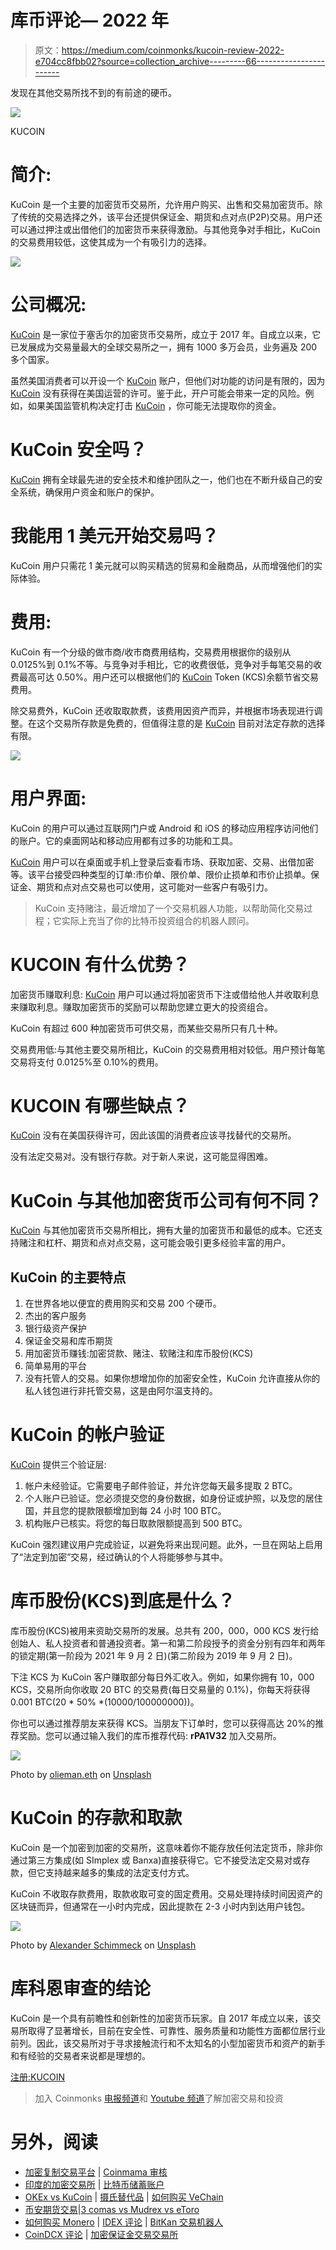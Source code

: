 # 库币评论— 2022 年

> 原文：<https://medium.com/coinmonks/kucoin-review-2022-e704cc8fbb02?source=collection_archive---------66----------------------->

发现在其他交易所找不到的有前途的硬币。

![](img/56883bb1d03c520792c178067ee65290.png)

KUCOIN

# 简介:

KuCoin 是一个主要的加密货币交易所，允许用户购买、出售和交易加密货币。除了传统的交易选择之外，该平台还提供保证金、期货和点对点(P2P)交易。用户还可以通过押注或出借他们的加密货币来获得激励。与其他竞争对手相比，KuCoin 的交易费用较低，这使其成为一个有吸引力的选择。

![](img/14057ba37402a699656045faa22dab2c.png)

# 公司概况:

[KuCoin](https://www.kucoin.com/ucenter/signup?rcode=rPA1V32) 是一家位于塞舌尔的加密货币交易所，成立于 2017 年。自成立以来，它已发展成为交易量最大的全球交易所之一，拥有 1000 多万会员，业务遍及 200 多个国家。

虽然美国消费者可以开设一个 [KuCoin](https://www.kucoin.com/ucenter/signup?rcode=rPA1V32) 账户，但他们对功能的访问是有限的，因为 [KuCoin](https://www.kucoin.com/ucenter/signup?rcode=rPA1V32) 没有获得在美国运营的许可。鉴于此，开户可能会带来一定的风险。例如，如果美国监管机构决定打击 [KuCoin](https://www.kucoin.com/ucenter/signup?rcode=rPA1V32) ，你可能无法提取你的资金。

# KuCoin 安全吗？

[KuCoin](https://www.kucoin.com/ucenter/signup?rcode=rPA1V32) 拥有全球最先进的安全技术和维护团队之一，他们也在不断升级自己的安全系统，确保用户资金和账户的保护。

# 我能用 1 美元开始交易吗？

KuCoin 用户只需花 1 美元就可以购买精选的贸易和金融商品，从而增强他们的实际体验。

# 费用:

KuCoin 有一个分级的做市商/收市商费用结构，交易费用根据你的级别从 0.0125%到 0.1%不等。与竞争对手相比，它的收费很低，竞争对手每笔交易的收费最高可达 0.50%。用户还可以根据他们的 [KuCoin](https://www.kucoin.com/ucenter/signup?rcode=rPA1V32) Token (KCS)余额节省交易费用。

除交易费外，KuCoin 还收取取款费，该费用因资产而异，并根据市场表现进行调整。在这个交易所存款是免费的，但值得注意的是 [KuCoin](https://www.kucoin.com/ucenter/signup?rcode=rPA1V32) 目前对法定存款的选择有限。

![](img/43795fb4396984981ec28f975b4c8da8.png)

# 用户界面:

KuCoin 的用户可以通过互联网门户或 Android 和 iOS 的移动应用程序访问他们的账户。它的桌面网站和移动应用都有过多的功能和工具。

[KuCoin](https://www.kucoin.com/ucenter/signup?rcode=rPA1V32) 用户可以在桌面或手机上登录后查看市场、获取加密、交易、出借加密等。该平台接受四种类型的订单:市价单、限价单、限价止损单和市价止损单。保证金、期货和点对点交易也可以使用，这可能对一些客户有吸引力。

> KuCoin 支持赌注，最近增加了一个交易机器人功能，以帮助简化交易过程；它实际上充当了你的比特币投资组合的机器人顾问。

# KUCOIN 有什么优势？

加密货币赚取利息: [KuCoin](https://www.kucoin.com/ucenter/signup?rcode=rPA1V32) 用户可以通过将加密货币下注或借给他人并收取利息来赚取利息。赚取加密货币的奖励可以帮助您建立更大的投资组合。

KuCoin 有超过 600 种加密货币可供交易，而某些交易所只有几十种。

交易费用低:与其他主要交易所相比，KuCoin 的交易费用相对较低。用户预计每笔交易将支付 0.0125%至 0.10%的费用。

# KUCOIN 有哪些缺点？

[KuCoin](https://www.kucoin.com/ucenter/signup?rcode=rPA1V32) 没有在美国获得许可，因此该国的消费者应该寻找替代的交易所。

没有法定交易对。没有银行存款。对于新人来说，这可能显得困难。

# KuCoin 与其他加密货币公司有何不同？

[KuCoin](https://www.kucoin.com/ucenter/signup?rcode=rPA1V32) 与其他加密货币交易所相比，拥有大量的加密货币和最低的成本。它还支持赌注和杠杆、期货和点对点交易，这可能会吸引更多经验丰富的用户。

## KuCoin 的主要特点

1.  在世界各地以便宜的费用购买和交易 200 个硬币。
2.  杰出的客户服务
3.  银行级资产保护
4.  保证金交易和库币期货
5.  用加密货币赚钱:加密贷款、赌注、软赌注和库币股份(KCS)
6.  简单易用的平台
7.  没有托管人的交易。如果你想增加你的加密安全性，KuCoin 允许直接从你的私人钱包进行非托管交易，这是由阿尔温支持的。

# KuCoin 的帐户验证

[KuCoin](https://www.kucoin.com/ucenter/signup?rcode=rPA1V32) 提供三个验证层:

1.  帐户未经验证。它需要电子邮件验证，并允许您每天最多提取 2 BTC。
2.  个人账户已验证。您必须提交您的身份数据，如身份证或护照，以及您的居住国，并且您的提款限额增加到每 24 小时 100 BTC。
3.  机构账户已核实。将您的每日取款限额提高到 500 BTC。

KuCoin 强烈建议用户完成验证，以避免将来出现问题。此外，一旦在网站上启用了“法定到加密”交易，经过确认的个人将能够参与其中。

# 库币股份(KCS)到底是什么？

库币股份(KCS)被用来资助交易所的发展。总共有 200，000，000 KCS 发行给创始人、私人投资者和普通投资者。第一和第二阶段授予的资金分别有四年和两年的锁定期(第一阶段为 2021 年 9 月 2 日)(第二阶段为 2019 年 9 月 2 日)。

下注 KCS 为 KuCoin 客户赚取部分每日外汇收入。例如，如果你拥有 10，000 KCS，交易所向你收取 20 BTC 的交易费(每日交易量的 0.1%)，你每天将获得 0.001 BTC(20 * 50% *(10000/100000000))。

你也可以通过推荐朋友来获得 KCS。当朋友下订单时，您可以获得高达 20%的推荐奖励。您可以通过输入我们的库币推荐代码: **rPA1V32** 加入交易所。

![](img/8965910ec1ebd713e31d88458eefd076.png)

Photo by [olieman.eth](https://unsplash.com/@moneyphotos?utm_source=medium&utm_medium=referral) on [Unsplash](https://unsplash.com?utm_source=medium&utm_medium=referral)

# KuCoin 的存款和取款

KuCoin 是一个加密到加密的交易所，这意味着你不能存放任何法定货币，除非你通过第三方集成(如 SImplex 或 Banxa)直接获得它。它不接受法定交易对或存款，但它支持越来越多的集成的法定支付方式。

KuCoin 不收取存款费用，取款收取可变的固定费用。交易处理持续时间因资产的区块链而异，但通常在一小时内完成，因此提款在 2-3 小时内到达用户钱包。

![](img/dff36d4c5f01452a868eabf9bd675f00.png)

Photo by [Alexander Schimmeck](https://unsplash.com/@alschim?utm_source=medium&utm_medium=referral) on [Unsplash](https://unsplash.com?utm_source=medium&utm_medium=referral)

# 库科恩审查的结论

KuCoin 是一个具有前瞻性和创新性的加密货币玩家。自 2017 年成立以来，该交易所取得了显著增长，目前在安全性、可靠性、服务质量和功能性方面都位居行业前列。因此，该交易所对于寻求接触流行和不太知名的小型加密货币和资产的新手和有经验的交易者来说都是理想的。

[注册:KUCOIN](https://www.kucoin.com/ucenter/signup?rcode=rPA1V32)

> 加入 Coinmonks [电报频道](https://t.me/coincodecap)和 [Youtube 频道](https://www.youtube.com/c/coinmonks/videos)了解加密交易和投资

# 另外，阅读

*   [加密复制交易平台](/coinmonks/top-10-crypto-copy-trading-platforms-for-beginners-d0c37c7d698c) | [Coinmama 审核](/coinmonks/coinmama-review-ace5641bde6e)
*   [印度的加密交易所](/coinmonks/bitcoin-exchange-in-india-7f1fe79715c9) | [比特币储蓄账户](/coinmonks/bitcoin-savings-account-e65b13f92451)
*   [OKEx vs KuCoin](https://coincodecap.com/okex-kucoin) | [摄氏替代品](https://coincodecap.com/celsius-alternatives) | [如何购买 VeChain](https://coincodecap.com/buy-vechain)
*   [币安期货交易](https://coincodecap.com/binance-futures-trading)|[3 comas vs Mudrex vs eToro](https://coincodecap.com/mudrex-3commas-etoro)
*   [如何购买 Monero](https://coincodecap.com/buy-monero) | [IDEX 评论](https://coincodecap.com/idex-review) | [BitKan 交易机器人](https://coincodecap.com/bitkan-trading-bot)
*   [CoinDCX 评论](/coinmonks/coindcx-review-8444db3621a2) | [加密保证金交易交易所](https://coincodecap.com/crypto-margin-trading-exchanges)